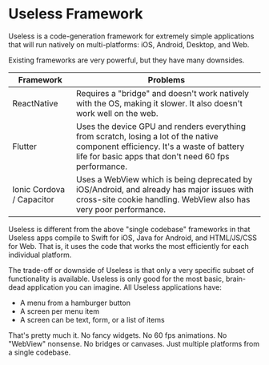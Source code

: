 # Useless Framework

Useless is a code-generation framework for extremely simple applications that will run natively on multi-platforms: iOS, Android, Desktop, and Web.

Existing frameworks are very powerful, but they have many downsides.

| Framework | Problems |
|------|-----|
| ReactNative | Requires a "bridge" and doesn't work natively with the OS, making it slower. It also doesn't work well on the web. |
| Flutter | Uses the device GPU and renders everything from scratch, losing a lot of the native component efficiency. It's a waste of battery life for basic apps that don't need 60 fps performance. |
| Ionic Cordova / Capacitor | Uses a WebView which is being deprecated by iOS/Android, and already has major issues with cross-site cookie handling. WebView also has very poor performance. |

Useless is different from the above "single codebase" frameworks in that Useless apps compile to Swift for iOS, Java for Android, and HTML/JS/CSS for Web. That is, it uses the code that works the most efficiently for each individual platform.

The trade-off or downside of Useless is that only a very specific subset of functionality is available. Useless is only good for the most basic, brain-dead application you can imagine. All Useless applications have:

* A menu from a hamburger button
* A screen per menu item
* A screen can be text, form, or a list of items

That's pretty much it. No fancy widgets. No 60 fps animations. No "WebView" nonsense. No bridges or canvases. Just multiple platforms from a single codebase.
